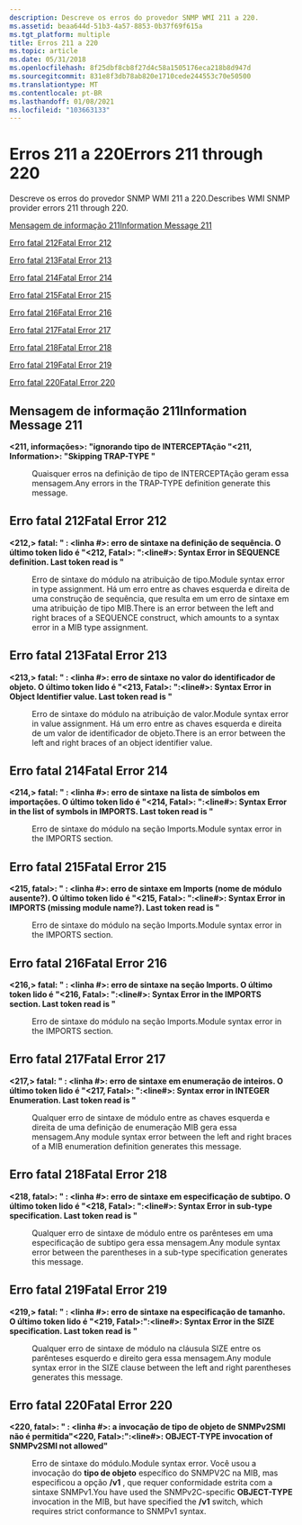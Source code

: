 ```yaml
---
description: Descreve os erros do provedor SNMP WMI 211 a 220.
ms.assetid: beaa644d-51b3-4a57-8853-0b37f69f615a
ms.tgt_platform: multiple
title: Erros 211 a 220
ms.topic: article
ms.date: 05/31/2018
ms.openlocfilehash: 8f25dbf8cb8f27d4c58a1505176eca218b8d947d
ms.sourcegitcommit: 831e8f3db78ab820e1710cede244553c70e50500
ms.translationtype: MT
ms.contentlocale: pt-BR
ms.lasthandoff: 01/08/2021
ms.locfileid: "103663133"
---
```

# <a name="errors-211-through-220"></a><span data-ttu-id="7b942-103">Erros 211 a 220</span><span class="sxs-lookup"><span data-stu-id="7b942-103">Errors 211 through 220</span></span>

<span data-ttu-id="7b942-104">Descreve os erros do provedor SNMP WMI 211 a 220.</span><span class="sxs-lookup"><span data-stu-id="7b942-104">Describes WMI SNMP provider errors 211 through 220.</span></span>

[<span data-ttu-id="7b942-105">Mensagem de informação 211</span><span class="sxs-lookup"><span data-stu-id="7b942-105">Information Message 211</span></span>](#information-message-211)

[<span data-ttu-id="7b942-106">Erro fatal 212</span><span class="sxs-lookup"><span data-stu-id="7b942-106">Fatal Error 212</span></span>](#fatal-error-212)

[<span data-ttu-id="7b942-107">Erro fatal 213</span><span class="sxs-lookup"><span data-stu-id="7b942-107">Fatal Error 213</span></span>](#fatal-error-213)

[<span data-ttu-id="7b942-108">Erro fatal 214</span><span class="sxs-lookup"><span data-stu-id="7b942-108">Fatal Error 214</span></span>](#fatal-error-214)

[<span data-ttu-id="7b942-109">Erro fatal 215</span><span class="sxs-lookup"><span data-stu-id="7b942-109">Fatal Error 215</span></span>](#fatal-error-215)

[<span data-ttu-id="7b942-110">Erro fatal 216</span><span class="sxs-lookup"><span data-stu-id="7b942-110">Fatal Error 216</span></span>](#fatal-error-216)

[<span data-ttu-id="7b942-111">Erro fatal 217</span><span class="sxs-lookup"><span data-stu-id="7b942-111">Fatal Error 217</span></span>](#fatal-error-217)

[<span data-ttu-id="7b942-112">Erro fatal 218</span><span class="sxs-lookup"><span data-stu-id="7b942-112">Fatal Error 218</span></span>](#fatal-error-218)

[<span data-ttu-id="7b942-113">Erro fatal 219</span><span class="sxs-lookup"><span data-stu-id="7b942-113">Fatal Error 219</span></span>](#fatal-error-219)

[<span data-ttu-id="7b942-114">Erro fatal 220</span><span class="sxs-lookup"><span data-stu-id="7b942-114">Fatal Error 220</span></span>](#fatal-error-220)

## <a name="information-message-211"></a><span data-ttu-id="7b942-115">Mensagem de informação 211</span><span class="sxs-lookup"><span data-stu-id="7b942-115">Information Message 211</span></span>

<dl> <dt>

<span data-ttu-id="7b942-116"><span id="_211__Information____Skipping_TRAP-TYPE__identifier__"></span><span id="_211__information____skipping_trap-type__identifier__"></span><span id="_211__INFORMATION____SKIPPING_TRAP-TYPE__IDENTIFIER__"></span>**<211, informações>: "ignorando tipo de INTERCEPTAção <identifier> "**</span><span class="sxs-lookup"><span data-stu-id="7b942-116"><span id="_211__Information____Skipping_TRAP-TYPE__identifier__"></span><span id="_211__information____skipping_trap-type__identifier__"></span><span id="_211__INFORMATION____SKIPPING_TRAP-TYPE__IDENTIFIER__"></span>**<211, Information>: "Skipping TRAP-TYPE <identifier>"**</span></span>
</dt> <dd>

<span data-ttu-id="7b942-117">Quaisquer erros na definição de tipo de INTERCEPTAção geram essa mensagem.</span><span class="sxs-lookup"><span data-stu-id="7b942-117">Any errors in the TRAP-TYPE definition generate this message.</span></span>

</dd> </dl>

## <a name="fatal-error-212"></a><span data-ttu-id="7b942-118">Erro fatal 212</span><span class="sxs-lookup"><span data-stu-id="7b942-118">Fatal Error 212</span></span>

<dl> <dt>

<span data-ttu-id="7b942-119"><span id="_212__Fatal_____fileName___line____Syntax_Error_in_SEQUENCE_definition._Last_token_read_is__token__"></span><span id="_212__fatal_____filename___line____syntax_error_in_sequence_definition._last_token_read_is__token__"></span><span id="_212__FATAL_____FILENAME___LINE____SYNTAX_ERROR_IN_SEQUENCE_DEFINITION._LAST_TOKEN_READ_IS__TOKEN__"></span>**<212,> fatal: " <fileName> : <linha \#>: erro de sintaxe na definição de sequência. O último token lido é <token> "**</span><span class="sxs-lookup"><span data-stu-id="7b942-119"><span id="_212__Fatal_____fileName___line____Syntax_Error_in_SEQUENCE_definition._Last_token_read_is__token__"></span><span id="_212__fatal_____filename___line____syntax_error_in_sequence_definition._last_token_read_is__token__"></span><span id="_212__FATAL_____FILENAME___LINE____SYNTAX_ERROR_IN_SEQUENCE_DEFINITION._LAST_TOKEN_READ_IS__TOKEN__"></span>**<212, Fatal>: "<fileName>:<line\#>: Syntax Error in SEQUENCE definition. Last token read is <token>"**</span></span>
</dt> <dd>

<span data-ttu-id="7b942-120">Erro de sintaxe do módulo na atribuição de tipo.</span><span class="sxs-lookup"><span data-stu-id="7b942-120">Module syntax error in type assignment.</span></span> <span data-ttu-id="7b942-121">Há um erro entre as chaves esquerda e direita de uma construção de sequência, que resulta em um erro de sintaxe em uma atribuição de tipo MIB.</span><span class="sxs-lookup"><span data-stu-id="7b942-121">There is an error between the left and right braces of a SEQUENCE construct, which amounts to a syntax error in a MIB type assignment.</span></span>

</dd> </dl>

## <a name="fatal-error-213"></a><span data-ttu-id="7b942-122">Erro fatal 213</span><span class="sxs-lookup"><span data-stu-id="7b942-122">Fatal Error 213</span></span>

<dl> <dt>

<span data-ttu-id="7b942-123"><span id="_213__Fatal_____fileName___line____Syntax_Error_in_Object_Identifier_value._Last_token_read_is__token__"></span><span id="_213__fatal_____filename___line____syntax_error_in_object_identifier_value._last_token_read_is__token__"></span><span id="_213__FATAL_____FILENAME___LINE____SYNTAX_ERROR_IN_OBJECT_IDENTIFIER_VALUE._LAST_TOKEN_READ_IS__TOKEN__"></span>**<213,> fatal: " <fileName> : <linha \#>: erro de sintaxe no valor do identificador de objeto. O último token lido é <token> "**</span><span class="sxs-lookup"><span data-stu-id="7b942-123"><span id="_213__Fatal_____fileName___line____Syntax_Error_in_Object_Identifier_value._Last_token_read_is__token__"></span><span id="_213__fatal_____filename___line____syntax_error_in_object_identifier_value._last_token_read_is__token__"></span><span id="_213__FATAL_____FILENAME___LINE____SYNTAX_ERROR_IN_OBJECT_IDENTIFIER_VALUE._LAST_TOKEN_READ_IS__TOKEN__"></span>**<213, Fatal>: "<fileName>:<line\#>: Syntax Error in Object Identifier value. Last token read is <token>"**</span></span>
</dt> <dd>

<span data-ttu-id="7b942-124">Erro de sintaxe do módulo na atribuição de valor.</span><span class="sxs-lookup"><span data-stu-id="7b942-124">Module syntax error in value assignment.</span></span> <span data-ttu-id="7b942-125">Há um erro entre as chaves esquerda e direita de um valor de identificador de objeto.</span><span class="sxs-lookup"><span data-stu-id="7b942-125">There is an error between the left and right braces of an object identifier value.</span></span>

</dd> </dl>

## <a name="fatal-error-214"></a><span data-ttu-id="7b942-126">Erro fatal 214</span><span class="sxs-lookup"><span data-stu-id="7b942-126">Fatal Error 214</span></span>

<dl> <dt>

<span data-ttu-id="7b942-127"><span id="_214__Fatal_____fileName___line____Syntax_Error_in_the_list_of_symbols_in_IMPORTS._Last_token_read_is__token__"></span><span id="_214__fatal_____filename___line____syntax_error_in_the_list_of_symbols_in_imports._last_token_read_is__token__"></span><span id="_214__FATAL_____FILENAME___LINE____SYNTAX_ERROR_IN_THE_LIST_OF_SYMBOLS_IN_IMPORTS._LAST_TOKEN_READ_IS__TOKEN__"></span>**<214,> fatal: " <fileName> : <linha \#>: erro de sintaxe na lista de símbolos em importações. O último token lido é <token> "**</span><span class="sxs-lookup"><span data-stu-id="7b942-127"><span id="_214__Fatal_____fileName___line____Syntax_Error_in_the_list_of_symbols_in_IMPORTS._Last_token_read_is__token__"></span><span id="_214__fatal_____filename___line____syntax_error_in_the_list_of_symbols_in_imports._last_token_read_is__token__"></span><span id="_214__FATAL_____FILENAME___LINE____SYNTAX_ERROR_IN_THE_LIST_OF_SYMBOLS_IN_IMPORTS._LAST_TOKEN_READ_IS__TOKEN__"></span>**<214, Fatal>: "<fileName>:<line\#>: Syntax Error in the list of symbols in IMPORTS. Last token read is <token>"**</span></span>
</dt> <dd>

<span data-ttu-id="7b942-128">Erro de sintaxe do módulo na seção Imports.</span><span class="sxs-lookup"><span data-stu-id="7b942-128">Module syntax error in the IMPORTS section.</span></span>

</dd> </dl>

## <a name="fatal-error-215"></a><span data-ttu-id="7b942-129">Erro fatal 215</span><span class="sxs-lookup"><span data-stu-id="7b942-129">Fatal Error 215</span></span>

<dl> <dt>

<span data-ttu-id="7b942-130"><span id="_215__Fatal_____fileName___line____Syntax_Error_in_IMPORTS__missing_module_name__._Last_token_read_is__token__"></span><span id="_215__fatal_____filename___line____syntax_error_in_imports__missing_module_name__._last_token_read_is__token__"></span><span id="_215__FATAL_____FILENAME___LINE____SYNTAX_ERROR_IN_IMPORTS__MISSING_MODULE_NAME__._LAST_TOKEN_READ_IS__TOKEN__"></span>**<215, fatal>: " <fileName> : <linha \#>: erro de sintaxe em Imports (nome de módulo ausente?). O último token lido é <token> "**</span><span class="sxs-lookup"><span data-stu-id="7b942-130"><span id="_215__Fatal_____fileName___line____Syntax_Error_in_IMPORTS__missing_module_name__._Last_token_read_is__token__"></span><span id="_215__fatal_____filename___line____syntax_error_in_imports__missing_module_name__._last_token_read_is__token__"></span><span id="_215__FATAL_____FILENAME___LINE____SYNTAX_ERROR_IN_IMPORTS__MISSING_MODULE_NAME__._LAST_TOKEN_READ_IS__TOKEN__"></span>**<215, Fatal>: "<fileName>:<line\#>: Syntax Error in IMPORTS (missing module name?). Last token read is <token>"**</span></span>
</dt> <dd>

<span data-ttu-id="7b942-131">Erro de sintaxe do módulo na seção Imports.</span><span class="sxs-lookup"><span data-stu-id="7b942-131">Module syntax error in the IMPORTS section.</span></span>

</dd> </dl>

## <a name="fatal-error-216"></a><span data-ttu-id="7b942-132">Erro fatal 216</span><span class="sxs-lookup"><span data-stu-id="7b942-132">Fatal Error 216</span></span>

<dl> <dt>

<span data-ttu-id="7b942-133"><span id="_216__Fatal_____fileName___line____Syntax_Error_in_the_IMPORTS_section._Last_token_read_is__token__"></span><span id="_216__fatal_____filename___line____syntax_error_in_the_imports_section._last_token_read_is__token__"></span><span id="_216__FATAL_____FILENAME___LINE____SYNTAX_ERROR_IN_THE_IMPORTS_SECTION._LAST_TOKEN_READ_IS__TOKEN__"></span>**<216,> fatal: " <fileName> : <linha \#>: erro de sintaxe na seção Imports. O último token lido é <token> "**</span><span class="sxs-lookup"><span data-stu-id="7b942-133"><span id="_216__Fatal_____fileName___line____Syntax_Error_in_the_IMPORTS_section._Last_token_read_is__token__"></span><span id="_216__fatal_____filename___line____syntax_error_in_the_imports_section._last_token_read_is__token__"></span><span id="_216__FATAL_____FILENAME___LINE____SYNTAX_ERROR_IN_THE_IMPORTS_SECTION._LAST_TOKEN_READ_IS__TOKEN__"></span>**<216, Fatal>: "<fileName>:<line\#>: Syntax Error in the IMPORTS section. Last token read is <token>"**</span></span>
</dt> <dd>

<span data-ttu-id="7b942-134">Erro de sintaxe do módulo na seção Imports.</span><span class="sxs-lookup"><span data-stu-id="7b942-134">Module syntax error in the IMPORTS section.</span></span>

</dd> </dl>

## <a name="fatal-error-217"></a><span data-ttu-id="7b942-135">Erro fatal 217</span><span class="sxs-lookup"><span data-stu-id="7b942-135">Fatal Error 217</span></span>

<dl> <dt>

<span data-ttu-id="7b942-136"><span id="_217__Fatal_____fileName___line____Syntax_error_in_INTEGER_Enumeration._Last_token_read_is__token__"></span><span id="_217__fatal_____filename___line____syntax_error_in_integer_enumeration._last_token_read_is__token__"></span><span id="_217__FATAL_____FILENAME___LINE____SYNTAX_ERROR_IN_INTEGER_ENUMERATION._LAST_TOKEN_READ_IS__TOKEN__"></span>**<217,> fatal: " <fileName> : <linha \#>: erro de sintaxe em enumeração de inteiros. O último token lido é <token> "**</span><span class="sxs-lookup"><span data-stu-id="7b942-136"><span id="_217__Fatal_____fileName___line____Syntax_error_in_INTEGER_Enumeration._Last_token_read_is__token__"></span><span id="_217__fatal_____filename___line____syntax_error_in_integer_enumeration._last_token_read_is__token__"></span><span id="_217__FATAL_____FILENAME___LINE____SYNTAX_ERROR_IN_INTEGER_ENUMERATION._LAST_TOKEN_READ_IS__TOKEN__"></span>**<217, Fatal>: "<fileName>:<line\#>: Syntax error in INTEGER Enumeration. Last token read is <token>"**</span></span>
</dt> <dd>

<span data-ttu-id="7b942-137">Qualquer erro de sintaxe de módulo entre as chaves esquerda e direita de uma definição de enumeração MIB gera essa mensagem.</span><span class="sxs-lookup"><span data-stu-id="7b942-137">Any module syntax error between the left and right braces of a MIB enumeration definition generates this message.</span></span>

</dd> </dl>

## <a name="fatal-error-218"></a><span data-ttu-id="7b942-138">Erro fatal 218</span><span class="sxs-lookup"><span data-stu-id="7b942-138">Fatal Error 218</span></span>

<dl> <dt>

<span data-ttu-id="7b942-139"><span id="_218__Fatal_____fileName___line____Syntax_Error_in_sub-type_specification._Last_token_read_is__token__"></span><span id="_218__fatal_____filename___line____syntax_error_in_sub-type_specification._last_token_read_is__token__"></span><span id="_218__FATAL_____FILENAME___LINE____SYNTAX_ERROR_IN_SUB-TYPE_SPECIFICATION._LAST_TOKEN_READ_IS__TOKEN__"></span>**<218, fatal>: " <fileName> : <linha \#>: erro de sintaxe em especificação de subtipo. O último token lido é <token> "**</span><span class="sxs-lookup"><span data-stu-id="7b942-139"><span id="_218__Fatal_____fileName___line____Syntax_Error_in_sub-type_specification._Last_token_read_is__token__"></span><span id="_218__fatal_____filename___line____syntax_error_in_sub-type_specification._last_token_read_is__token__"></span><span id="_218__FATAL_____FILENAME___LINE____SYNTAX_ERROR_IN_SUB-TYPE_SPECIFICATION._LAST_TOKEN_READ_IS__TOKEN__"></span>**<218, Fatal>: "<fileName>:<line\#>: Syntax Error in sub-type specification. Last token read is <token>"**</span></span>
</dt> <dd>

<span data-ttu-id="7b942-140">Qualquer erro de sintaxe de módulo entre os parênteses em uma especificação de subtipo gera essa mensagem.</span><span class="sxs-lookup"><span data-stu-id="7b942-140">Any module syntax error between the parentheses in a sub-type specification generates this message.</span></span>

</dd> </dl>

## <a name="fatal-error-219"></a><span data-ttu-id="7b942-141">Erro fatal 219</span><span class="sxs-lookup"><span data-stu-id="7b942-141">Fatal Error 219</span></span>

<dl> <dt>

<span data-ttu-id="7b942-142"><span id="_219__Fatal____fileName___line____Syntax_Error_in_the_SIZE_specification._Last_token_read_is__token__"></span><span id="_219__fatal____filename___line____syntax_error_in_the_size_specification._last_token_read_is__token__"></span><span id="_219__FATAL____FILENAME___LINE____SYNTAX_ERROR_IN_THE_SIZE_SPECIFICATION._LAST_TOKEN_READ_IS__TOKEN__"></span>**<219,> fatal: " <fileName> : <linha \#>: erro de sintaxe na especificação de tamanho. O último token lido é <token> "**</span><span class="sxs-lookup"><span data-stu-id="7b942-142"><span id="_219__Fatal____fileName___line____Syntax_Error_in_the_SIZE_specification._Last_token_read_is__token__"></span><span id="_219__fatal____filename___line____syntax_error_in_the_size_specification._last_token_read_is__token__"></span><span id="_219__FATAL____FILENAME___LINE____SYNTAX_ERROR_IN_THE_SIZE_SPECIFICATION._LAST_TOKEN_READ_IS__TOKEN__"></span>**<219, Fatal>:"<fileName>:<line\#>: Syntax Error in the SIZE specification. Last token read is <token>"**</span></span>
</dt> <dd>

<span data-ttu-id="7b942-143">Qualquer erro de sintaxe de módulo na cláusula SIZE entre os parênteses esquerdo e direito gera essa mensagem.</span><span class="sxs-lookup"><span data-stu-id="7b942-143">Any module syntax error in the SIZE clause between the left and right parentheses generates this message.</span></span>

</dd> </dl>

## <a name="fatal-error-220"></a><span data-ttu-id="7b942-144">Erro fatal 220</span><span class="sxs-lookup"><span data-stu-id="7b942-144">Fatal Error 220</span></span>

<dl> <dt>

<span data-ttu-id="7b942-145"><span id="_220__Fatal____fileName___line____OBJECT-TYPE_invocation_of_SNMPv2SMI_not_allowed_"></span><span id="_220__fatal____filename___line____object-type_invocation_of_snmpv2smi_not_allowed_"></span><span id="_220__FATAL____FILENAME___LINE____OBJECT-TYPE_INVOCATION_OF_SNMPV2SMI_NOT_ALLOWED_"></span>**<220, fatal>: " <fileName> : <linha \#>: a invocação de tipo de objeto de SNMPv2SMI não é permitida"**</span><span class="sxs-lookup"><span data-stu-id="7b942-145"><span id="_220__Fatal____fileName___line____OBJECT-TYPE_invocation_of_SNMPv2SMI_not_allowed_"></span><span id="_220__fatal____filename___line____object-type_invocation_of_snmpv2smi_not_allowed_"></span><span id="_220__FATAL____FILENAME___LINE____OBJECT-TYPE_INVOCATION_OF_SNMPV2SMI_NOT_ALLOWED_"></span>**<220, Fatal>:"<fileName>:<line\#>: OBJECT-TYPE invocation of SNMPv2SMI not allowed"**</span></span>
</dt> <dd>

<span data-ttu-id="7b942-146">Erro de sintaxe do módulo.</span><span class="sxs-lookup"><span data-stu-id="7b942-146">Module syntax error.</span></span> <span data-ttu-id="7b942-147">Você usou a invocação do **tipo de objeto** específico do SNMPV2C na MIB, mas especificou a opção **/v1** , que requer conformidade estrita com a sintaxe SNMPv1.</span><span class="sxs-lookup"><span data-stu-id="7b942-147">You have used the SNMPv2C-specific **OBJECT-TYPE** invocation in the MIB, but have specified the **/v1** switch, which requires strict conformance to SNMPv1 syntax.</span></span>

</dd> </dl>

 

 



